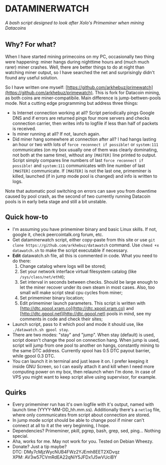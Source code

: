 # DATAMINERWATCH
###### *A bash script designed to look after Xolo's Primeminer when mining Datacoins* 

## Why? For what?

When I have started mining primecoins on my PC, occasionally two thing were happening: miner hangs during nighttime hours and (much much rarer) miner crashes. Well, there are better things to do at night than watching miner output, so I have searched the net and surprisingly didn't found any useful solution. 

So I have written one myself: [https://github.com/arkhebuz/primewatch](https://github.com/arkhebuz/primewatch). This is fork for Datacoin mining, as both coins are miner-compatibile. Main difference is jump-bettwen-pools mode. Not a cutting edge programming but address three things:
* Is Internet connection working at all? Script periodically pings Google DNS and if errors are returned pings four more servers and checks connection carrier, then writes info to logfile if less than half of packets is received.
* Is miner running at all? If not, launch again.
* Did miner hang somewhere at connection after all? I had hangs lasting an hour or two with lots of `force reconnect if possible!` or `system:111` communicates (on my box usually one of them was clearly dominating, not both at the same time), without any `[MASTER]` line printed to output. Script simply compares line numbers of last `force reconnect if possible!` and `system:111` communicates with line number of last `[MASTER]` communicate. If `[MASTER]` is not the last one, primeminer is killed, launched (if in jump mode pool is changed) and info is written to logs.

Note that automatic pool switching on errors can save you from downtime caused by pool crash, as the second of two currently running Datacoin pools is in early beta stage and still a bit unstable.

## Quick how-to
* I'm assuming you have primeminer binary and basic Linux skills. If not, google it, check peercointalk.org forum, etc.
* Get dataminerwatch script, either copy-paste from this site or use `git clone https://github.com/arkhebuz/datawatch` command. Use `chmod +x datawatch.sh` to make the script executable if necessary.
* **Edit** datawatch.sh file, all this is commented in code.  What you need to do there:
  1. Change catalog where logs will be stored;
  2. Set your network interface virtual filesystem catalog (like `/sys/class/net/eth0`);
  3. Set interval in seconds between checks. Should be large enough to let the miner recover under its own steam in most cases. Also, too small will make script steal cpu cycles from miner;
  4. Set primeminer binary location;
  5. Edit primeminer launch parameters. This script is written with [http://dtc.xpool.xram.co](http://dtc.xpool.xram.co) and [http://dtc.gpool.net](http://dtc.gpool.net) pools in mind, see my comments in code and check their sites;
* Launch script, pass to it which pool and mode it should use, like `./datawatch.sh gpool stay`. 
* There are two modes: "stay" and "jump". When stay (default) is used, script doesn't change the pool on connection hang. When jump is used, script will jump from one pool to another on hangs, constantly mining to the same DTC address. Currently xpool has 0.5 DTC payout barrier, while gpool 0.3 DTC. 
* You can launch it in terminal and just leave it on. I prefer keeping it inside GNU Screen, so I can easily attach it and kill when I need more computing power on my box, then relaunch when I'm done. In case of VPS you might want to keep script alive using supervisor, for example.

## Quirks
* Every primeminer run has it's own logfile with it's output, named with launch time (YYYY-MM-DD_hh.mm.ss). Additionally there's a `netlog` file, where only communicates from script about connection are stored.
* In jump mode script should be able to change pool if miner can't connect at all to it at the very beginning, I hope.
* Dependencies? Primeminer, pkill, pgrep, bash, grep, sed, ping... Nothing special.
* Aha, works for me. May not work for you. Tested on Debian Wheezy.
* Donate? Just a tip maybe?  
   DTC: DMy7cMjzWycNUB4FWz2YJEmh8EET2XDvqz  
   XPM: AV3w57CVmRdEA22qNiY5JFDx1J5wVUciBY  
